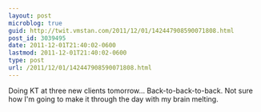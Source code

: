 ```yaml
---
layout: post
microblog: true
guid: http://twit.vmstan.com/2011/12/01/142447908590071808.html
post_id: 3039495
date: 2011-12-01T21:40:02-0600
lastmod: 2011-12-01T21:40:02-0600
type: post
url: /2011/12/01/142447908590071808.html
---
```

Doing KT at three new clients tomorrow... Back-to-back-to-back. Not sure how I'm going to make it through the day with my brain melting.
